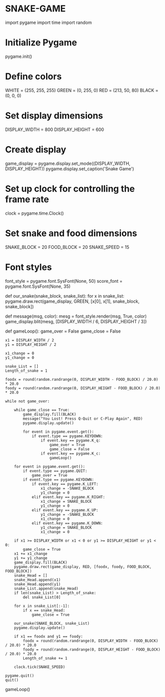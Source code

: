 # SNAKE-GAME

import pygame
import time
import random

# Initialize Pygame
pygame.init()

# Define colors
WHITE = (255, 255, 255)
GREEN = (0, 255, 0)
RED = (213, 50, 80)
BLACK = (0, 0, 0)

# Set display dimensions
DISPLAY_WIDTH = 800
DISPLAY_HEIGHT = 600

# Create display
game_display = pygame.display.set_mode((DISPLAY_WIDTH, DISPLAY_HEIGHT))
pygame.display.set_caption('Snake Game')

# Set up clock for controlling the frame rate
clock = pygame.time.Clock()

# Set snake and food dimensions
SNAKE_BLOCK = 20
FOOD_BLOCK = 20
SNAKE_SPEED = 15

# Font styles
font_style = pygame.font.SysFont(None, 50)
score_font = pygame.font.SysFont(None, 35)

def our_snake(snake_block, snake_list):
    for x in snake_list:
        pygame.draw.rect(game_display, GREEN, [x[0], x[1], snake_block, snake_block])

def message(msg, color):
    mesg = font_style.render(msg, True, color)
    game_display.blit(mesg, [DISPLAY_WIDTH / 6, DISPLAY_HEIGHT / 3])

def gameLoop():
    game_over = False
    game_close = False

    x1 = DISPLAY_WIDTH / 2
    y1 = DISPLAY_HEIGHT / 2

    x1_change = 0
    y1_change = 0

    snake_List = []
    Length_of_snake = 1

    foodx = round(random.randrange(0, DISPLAY_WIDTH - FOOD_BLOCK) / 20.0) * 20.0
    foody = round(random.randrange(0, DISPLAY_HEIGHT - FOOD_BLOCK) / 20.0) * 20.0

    while not game_over:

        while game_close == True:
            game_display.fill(BLACK)
            message("You Lost! Press Q-Quit or C-Play Again", RED)
            pygame.display.update()

            for event in pygame.event.get():
                if event.type == pygame.KEYDOWN:
                    if event.key == pygame.K_q:
                        game_over = True
                        game_close = False
                    if event.key == pygame.K_c:
                        gameLoop()

        for event in pygame.event.get():
            if event.type == pygame.QUIT:
                game_over = True
            if event.type == pygame.KEYDOWN:
                if event.key == pygame.K_LEFT:
                    x1_change = -SNAKE_BLOCK
                    y1_change = 0
                elif event.key == pygame.K_RIGHT:
                    x1_change = SNAKE_BLOCK
                    y1_change = 0
                elif event.key == pygame.K_UP:
                    y1_change = -SNAKE_BLOCK
                    x1_change = 0
                elif event.key == pygame.K_DOWN:
                    y1_change = SNAKE_BLOCK
                    x1_change = 0

        if x1 >= DISPLAY_WIDTH or x1 < 0 or y1 >= DISPLAY_HEIGHT or y1 < 0:
            game_close = True
        x1 += x1_change
        y1 += y1_change
        game_display.fill(BLACK)
        pygame.draw.rect(game_display, RED, [foodx, foody, FOOD_BLOCK, FOOD_BLOCK])
        snake_Head = []
        snake_Head.append(x1)
        snake_Head.append(y1)
        snake_List.append(snake_Head)
        if len(snake_List) > Length_of_snake:
            del snake_List[0]

        for x in snake_List[:-1]:
            if x == snake_Head:
                game_close = True

        our_snake(SNAKE_BLOCK, snake_List)
        pygame.display.update()

        if x1 == foodx and y1 == foody:
            foodx = round(random.randrange(0, DISPLAY_WIDTH - FOOD_BLOCK) / 20.0) * 20.0
            foody = round(random.randrange(0, DISPLAY_HEIGHT - FOOD_BLOCK) / 20.0) * 20.0
            Length_of_snake += 1

        clock.tick(SNAKE_SPEED)

    pygame.quit()
    quit()

gameLoop()
